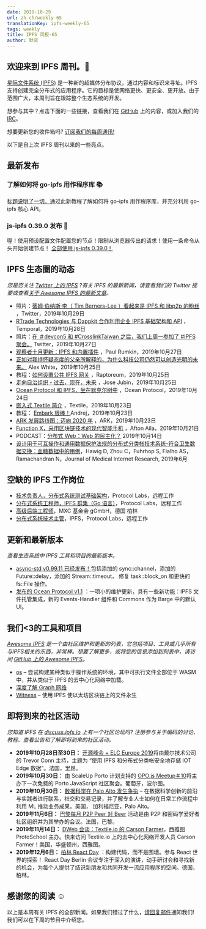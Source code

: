 ```yaml
---
date: 2019-10-29
url: zh-ch/weekly-65
translationKey: ipfs-weekly-65
tags: weekly
title: IPFS 周报-65
author: 默奕
---
```


## 欢迎来到 IPFS 周刊。👋

[星际文件系统 (IPFS)](https://ipfs.io/) 是一种新的超媒体分布协议，通过内容和标识来寻址。IPFS 支持创建完全分布式的应用程序。它的目标是使网络更快、更安全、更开放。由于范围广大，本周刊旨在跟踪整个生态系统的开发。

想参与其中？点击下面的一些链接，查看我们在 [GitHub](https://github.com/ipfs) 上的内容，或加入我们的 [IRC](https://riot.im/app/#/room/#ipfs:matrix.org)。
 
想要更新您的收件箱吗? [订阅我们的每周通讯!](http://eepurl.com/gL2Pi5)

以下是自上次 IPFS 周刊以来的一些亮点。


## 最新发布


### 了解如何将 go-ipfs 用作程序库 📚 
[标题说明了一切。](https://blog.ipfs.io/073-go-ipfs-as-a-library/)通过此新教程了解如何将 go-ipfs 用作程序库，并充分利用 go-ipfs 核心 API。 

###  js-ipfs 0.39.0 发布 🎉 
喔！使用预设配置文件配置您的节点！限制从浏览器传出的请求！使用一条命令从头开始创建节点！ [全部使用 js-ipfs 0.39.0！](https://blog.ipfs.io/071-js-ipfs-0-39/) 


##  IPFS 生态圈的动态
*您是否关注 [Twitter 上的 IPFS](https://twitter.com/IPFSbot) ?有关 IPFS 的最新新闻，请查看我们的 Twitter 提要或查看[关于 Awesome IPFS 的最新文章](https://awesome.ipfs.io/articles/)。*

+ 照片：[蒂姆·伯纳斯·李（ Tim Berners-Lee ）看起来是 IPFS 和 libp2p 的粉丝](https://twitter.com/sgrasmann/status/1189194596544200708/photo/1) ，Twitter，2019年10月29日
+ [RTrade Technologies 与 Dappkit 合作利用企业 IPFS 基础架构和 API](https://medium.com/temporal-cloud/rtrade-technologies-partners-with-dappkit-utilizing-enterprise-ipfs-infrastructure-apis-7c9b67fdb589) ，Temporal，2019年10月28日
+ 照片：[在 ＃devcon5 和 #CrosslinkTaiwan 之后，我们上周一参加了 #IPFS 聚会。](https://twitter.com/pswu11/status/1188403475471831042) Twitter，2019年10月27日
+ [观察者十月更新：IPFS 和内置插件](https://medium.com/@rumkin/observer-october-update-ipfs-and-built-ins-6a821fe2a42d) ，Paul Rumkin，2019年10月27日
+ [正如对我持怀疑态度的父亲所解释的，为什么科技公司仍然可以创造光明的未来。](https://medium.com/datadriveninvestor/why-tech-can-still-create-a-bright-future-as-explained-to-my-skeptical-father-f3a6e6dc960) Alex White，2019年10月25日
+ 教程：[如何设置公共 IPFS 网关](https://raptoreum.com/blog/how-to-set-up-a-public-ipfs-gateway/) ，Raptoreum，2019年10月25日
+ [走向自治组织 - 过去，现在，未来](https://medium.com/a-mma/towards-autonomous-organizations-past-present-future-9b66612507e6) ，Jose Jubin，2019年10月25日
+ [Ocean Protocol 和 IPFS，坐在默克尔树中](https://blog.oceanprotocol.com/ocean-ipfs-integration-store-asset-files-43c623c356d7) ，Ocean Protocol，2019年10月24日
+ [嵌入式 Textile 简介](https://blog.textile.io/introducing-embeddable-textile/) ，Textile，2019年10月23日
+ 教程： [Embark 很棒！](https://medium.com/@andrej.rakic.97/embark-is-awesome-9eee74fdfb4f)Andrej，2019年10月23日
+ [ARK 发展路线图：迈向 2020 年](https://blog.ark.io/ark-development-roadmap-moving-towards-2020-36d5e78a1dfe) ，ARK，2019年10月23日
+ [Function X，采用区块链技术的现代智能手机](https://medium.com/@ailaafton2/function-x-a-modern-smartphone-with-blockchain-technology-c7194615f931) ，Afton Aila，2019年10月21日
+ PODCAST：[分布式 Web：Web 的民主化？](https://www.innoq.com/de/podcast/068-distributed-web/) 2019年10月14日
+ [设计用于可互操作和通用数据保护法规的分布式分类帐技术系统-符合卫生数据交换：血糖数据中的用例](https://www.jmir.org/2019/6/e13665/)，Hawig D, Zhou C，Fuhrhop S, Fialho AS，Ramachandran N，Journal of Medical Internet Research, 2019年6月


## 空缺的 IPFS 工作岗位

+ [技术负责人，分布式系统测试基础架构](https://jobs.lever.co/protocol/1ef5b878-573d-44fc-9fe6-c3745597c1fd)，Protocol Labs，远程工作
+ [分布式系统工程师，IPFS 群集（Go 语言）](https://jobs.lever.co/protocol/29207ca7-76a4-470f-b94a-e24244f9adc1)，Protocol Labs，远程工作
+ [高级后端工程师](https://www.golangprojects.com/golang-go-job-dcr-Senior-Backend-Engineer-Berlin-MXC-Foundation-gGmbH.html)，MXC 基金会 gGmbH，德国 柏林
+ [分布式系统技术主管](https://jobs.lever.co/protocol/9283f9b0-de64-4e1f-a221-5d02b0202198)，IPFS，Protocol Labs，远程工作


## 更新和最新版本
*查看生态系统中 IPFS 工具和项目的最新版本。*

+ [async-std v0.99.11 已经发布！](https://github.com/async-rs/async-std/releases/tag/v0.99.11)包括添加的 sync::channel，添加的 Future::delay，添加的 Stream::timeout， 修复 task::block_on 和更快的 fs::File 操作。 
+ [发布的 Ocean Protocol v1.1](https://blog.oceanprotocol.com/ocean-protocol-v1-1-released-2a8bedc0466d) ：一项小的维护更新，具有一些新功能：IPFS 文件托管集成，新的 Events-Handler 组件和 Commons 作为 Barge 中的默认 UI。 


## 我们<3的工具和项目
*[Awesome IPFS](https://awesome.ipfs.io/) 是一个由社区维护和更新的列表，它包括项目、工具或几乎所有与IPFS相关的东西，非常棒。想要了解更多，或将您的信息添加到列表中，请访问 [GitHub 上的 Awesome IPFS](https://github.com/ipfs/awesome-ipfs)。*

+ [os](https://github.com/tomaka/os/) – 尝试构建某种类似于操作系统的环境，其中可执行文件全部位于 WASM 中，并从类似于 IPFS 的去中心化网络中加载。 
+ [深度了解 Graph 网络](https://thegraph.com/blog/the-graph-network-in-depth-part-1) 
+ [Witness](https://witnessdb.com/home) – 使用 IPFS 使以太坊区块链上的文件永生

## 即将到来的社区活动
*您知道 IPFS 在 [discuss.ipfs.io](https://discuss.ipfs.io/) 上有一个社区论坛吗? 注册参与关于编码的讨论、教程、查看公告和了解即将到来的社区活动。*

+ **2019年10月28日至30日：** [开源峰会 + ELC Europe 2019](https://osseu19.sched.com/event/TLD8)将由戴尔技术公司的 Trevor Conn 主持，主题为 “使用 IPFS 和分布式分类帐安全地存储 IOT Edge 数据”。法国，里昂。 
+ **2019年10月30日：** 由 ScaleUp Porto 计划支持的 [OPO.js Meetup＃10](https://www.meetup.com/opo-js/events/265502030/)将主办下一次免费的 Porto JavaScript 社区聚会。葡萄牙，波尔图。 
+ **2019年10月30日：** [数据科学在 Palo Alto 发生争执](https://events.attend.com/f/1383790393) – 在数据科学创新的前沿与实践者进行联系，社交和交易记录，并了解专业人士如何在日常工作流程中利用 ML 推动业务成果。美国， 加利福尼亚，Palo Alto。 
+ **2019年11月6日：** [巴黎每月 P2P Peer 对 Beer](https://p2p.paris/en/event/monthly-2/) 活动是由 P2P 和密码学爱好者社区组织并为其举办的会议。法国，巴黎。
+ **2019年11月14日：** [DWeb 会谈：Textile.io 的 Carson Farmer](https://www.meetup.com/ProtoSchool-Seattle-Learn-to-Make-the-Decentralized-Web/events/263590720/)，西雅图 ProtoSchool 主办。快来访问 Textile.io 上的去中心化网络开发人员 Carson Farmer！美国，华盛顿州，西雅图。 
+ **2019年12月6日：** [柏林 React Day](https://reactday.berlin/) ：构建代码，而不是围墙。参与 React 世界的探索！ React Day Berlin 会议专注于深入的演讲，动手研讨会和寻找新的机会，为每个人提供了结识新朋友和共同开发一流应用程序的空间。德国，柏林。 

## 感谢您的阅读 ☺️

以上是本周有关 IPFS 的全部新闻。如果我们错过了什么，[请回复邮件](mailto:newsletter@ipfs.io)通知我们! 我们可以在下周的节目中介绍您。
